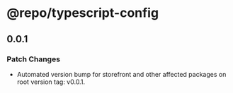 # @repo/typescript-config

## 0.0.1

### Patch Changes

- Automated version bump for storefront and other affected packages on root version tag: v0.0.1.
